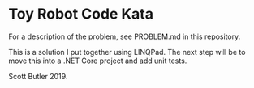 # Toy Robot Code Kata

For a description of the problem, see PROBLEM.md in this repository.

This is a solution I put together using LINQPad. The next step will be to move this into a .NET Core project and add unit tests.

Scott Butler 2019.